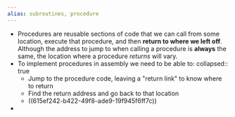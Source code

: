 ```yaml
---
alias: subroutines, procedure
---
```


- Procedures are reusable sections of code that we can call from some location, execute that procedure, and then **return to where we left off**. Although the address to jump to when calling a procedure is **always** the same, the location where a procedure _returns_ will vary.
- To implement procedures in assembly we need to be able to:
  collapsed:: true
	- Jump to the procedure code, leaving a "return link" to know where to return
	- Find the return address and go back to that location
	- ((615ef242-b422-49f8-ade9-19f945f6ff7c))
-